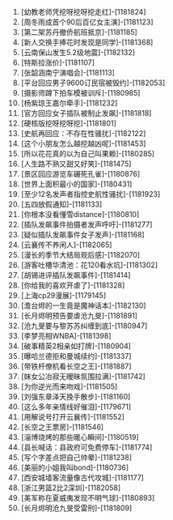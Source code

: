 
1. [幼教老师凭挖呀挖呀挖走红]-[1181824]
1. [周冬雨成首个90后百亿女主演]-[1181123]
1. [第二架苏丹撤侨航班抵京]-[1181185]
1. [新人交换手捧花时发现是同学]-[1181368]
1. [云南保山发生5.2级地震]-[1182132]
1. [特斯拉涨价]-[1181107]
1. [张韶涵南宁演唱会]-[1181113]
1. [平台回应男子9600订民宿被毁约]-[1182053]
1. [摄影师蹲下拍车模被训斥]-[1180985]
1. [杨紫琼王嘉尔牵手]-[1181232]
1. [官方回应女子插队被制止发飙]-[1181818]
1. [硬核版挖呀挖呀挖]-[1181801]
1. [史航再回应：不存在性骚扰]-[1182122]
1. [这个小朋友怎么越挖越凶呢]-[1181453]
1. [所以花花真的以为自己叫果赖]-[1180285]
1. [人生路不熟又甜又好笑]-[1181475]
1. [景区回应游览车碾死孔雀]-[1180876]
1. [世界上面积最小的国家]-[1180431]
1. [至少12名发声者指控史航性骚扰]-[1181923]
1. [五四放假通知]-[1181133]
1. [你根本没看懂雪distance]-[1180810]
1. [插队发飙事件拍摄者发声呼吁]-[1181277]
1. [疑似插队发飙事件女子发声]-[1181168]
1. [云襄传不养闲人]-[1182065]
1. [漫长的季节大结局观后感]-[1182070]
1. [游客吐槽华清池：花120看水坑]-[1181302]
1. [胡锡进评插队发飙事件]-[1181414]
1. [你给我的喜欢开虐了]-[1181328]
1. [上海cp29漫展]-[1179145]
1. [澹台烬的一生竟是魔神话本]-[1182130]
1. [长月烬明预告要虐沧九旻]-[1181891]
1. [沧九旻要与黎苏苏纠缠到底]-[1180947]
1. [李梦亮相WNBA]-[1181398]
1. [破事精英2相亲如打牌]-[1180904]
1. [曝哈兰德拒和曼城续约]-[1181337]
1. [带铁杆僚机看长空之王]-[1181887]
1. [妺女公冶寂无暧昧氛围拉满]-[1181742]
1. [为你逆光而来吻戏]-[1181505]
1. [刘强东章泽天挽手散步]-[1181160]
1. [这么多年亲情线好催泪]-[1179671]
1. [用解说号打开云襄传]-[1181552]
1. [长空之王票房]-[1181546]
1. [淄博烧烤的那些暖心瞬间]-[1180519]
1. [县长喊话：县政府可免费停车]-[1181774]
1. [写个字差点把自己帅晕]-[1181238]
1. [美丽的小姐我叫bond]-[1180736]
1. [西安城墙客流量像古代攻城]-[1181177]
1. [浙江男篮2比2深圳]-[1182058]
1. [美军称在夏威夷发现不明气球]-[1180893]
1. [长月烬明沧九旻受雷刑]-[1181809]